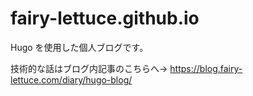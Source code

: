 # fairy-lettuce.github.io

Hugo を使用した個人ブログです。

技術的な話はブログ内記事のこちらへ→ https://blog.fairy-lettuce.com/diary/hugo-blog/
